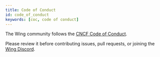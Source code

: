 ```yaml
---
title: Code of Conduct
id: code_of_conduct
keywords: [coc, code of conduct]
---
```


The Wing community follows the [CNCF Code of Conduct](https://github.com/cncf/foundation/blob/main/code-of-conduct.md).

Please review it before contributing issues, pull requests, or joining the [Wing Discord].

[Wing Discord]: https://t.winglang.io/discord


